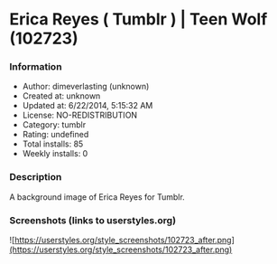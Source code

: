 # Erica Reyes ( Tumblr ) | Teen Wolf (102723)

### Information
- Author: dimeverlasting (unknown)
- Created at: unknown
- Updated at: 6/22/2014, 5:15:32 AM
- License: NO-REDISTRIBUTION
- Category: tumblr
- Rating: undefined
- Total installs: 85
- Weekly installs: 0


### Description
A background image of Erica Reyes for Tumblr.


### Screenshots (links to userstyles.org)
![https://userstyles.org/style_screenshots/102723_after.png](https://userstyles.org/style_screenshots/102723_after.png)


